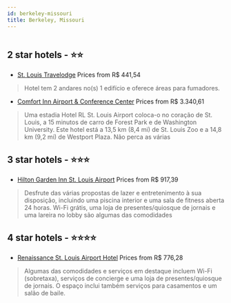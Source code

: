 ```yaml
---
id: berkeley-missouri
title: Berkeley, Missouri
---
```


<center><img src="https://i.travelapi.com/hotels/1000000/10000/4700/4672/d8b2936b_z.jpg" alt="" /></center>


##  2 star hotels - ⭐️⭐️

-    [St. Louis Travelodge](https://us.hurb.com/hotels/berkeley/st-louis-travelodge-HT-4O7K?cmp=18055) Prices from R$ 441,54
   > Hotel tem 2 andares no(s) 1 edifício e oferece áreas para fumadores.
-    [Comfort Inn Airport & Conference Center](https://us.hurb.com/hotels/berkeley/comfort-inn-airport-conference-center-HT-MJWP?cmp=18055) Prices from R$ 3.340,61
   > Uma estadia Hotel RL St. Louis Airport coloca-o no coração de St. Louis, a 15 minutos de carro de Forest Park e de Washington University. Este hotel está a 13,5 km (8,4 mi) de St. Louis Zoo e a 14,8 km (9,2 mi) de Westport Plaza. Não perca as várias 

##  3 star hotels - ⭐️⭐️⭐️

-    [Hilton Garden Inn St. Louis Airport](https://us.hurb.com/hotels/berkeley/hilton-garden-inn-st-louis-airport-HT-9REW?cmp=18055) Prices from R$ 917,39
   > Desfrute das várias propostas de lazer e entretenimento à sua disposição, incluindo uma piscina interior e uma sala de fitness aberta 24 horas. Wi-Fi grátis, uma loja de presentes/quiosque de jornais e uma lareira no lobby são algumas das comodidades

##  4 star hotels - ⭐️⭐️⭐️⭐️

-    [Renaissance St. Louis Airport Hotel](https://us.hurb.com/hotels/berkeley/renaissance-st-louis-airport-hotel-HT-NIWC?cmp=18055) Prices from R$ 776,28
   > Algumas das comodidades e serviços em destaque incluem Wi-Fi (sobretaxa), serviços de concierge e uma loja de presentes/quiosque de jornais. O espaço inclui também serviços para casamentos e um salão de baile.
